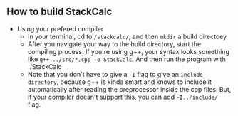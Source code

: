 ## How to build StackCalc
- Using your prefered compiler
    - In your terminal, cd to `/stackcalc/`, and then `mkdir` a build directoey
    - After you navigate your way to the build directory, start the compiling process. If you're using g++, your syntax looks something like `g++ ../src/*.cpp -o StackCalc`. And then run the program with ./StackCalc
    - Note that you don't have to give a `-I` flag to give an `include directory`, because g++ is kinda smart and knows to include it automatically after reading the preprocessor inside the cpp files. But, if your compiler doesn't support this, you can add `-I../include/` flag.